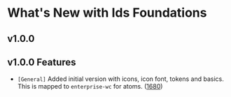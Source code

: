 # What's New with Ids Foundations

## v1.0.0

## v1.0.0 Features

- `[General]` Added initial version with icons, icon font, tokens and basics. This is mapped to `enterprise-wc` for atoms. ([1680](https://github.com/infor-design/enterprise/issues/1680))
